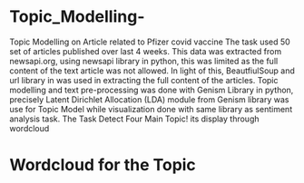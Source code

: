 # Topic_Modelling-
Topic Modelling on Article related to Pfizer covid vaccine
The task used 50 set of articles published over last 4 weeks. This data was extracted from newsapi.org, using newsapi library in python, this was limited as the full content of the text article was not allowed. In light of this, BeautfiulSoup and url library in was used in extracting the full content of the articles.
Topic modelling and text pre-processing was done with Genism Library in python, precisely Latent Dirichlet Allocation (LDA) module from Genism library was use for Topic Model while visualization done with same library as sentiment analysis task.
The Task Detect Four Main Topic! its display through wordcloud 
# Wordcloud for the Topic 
